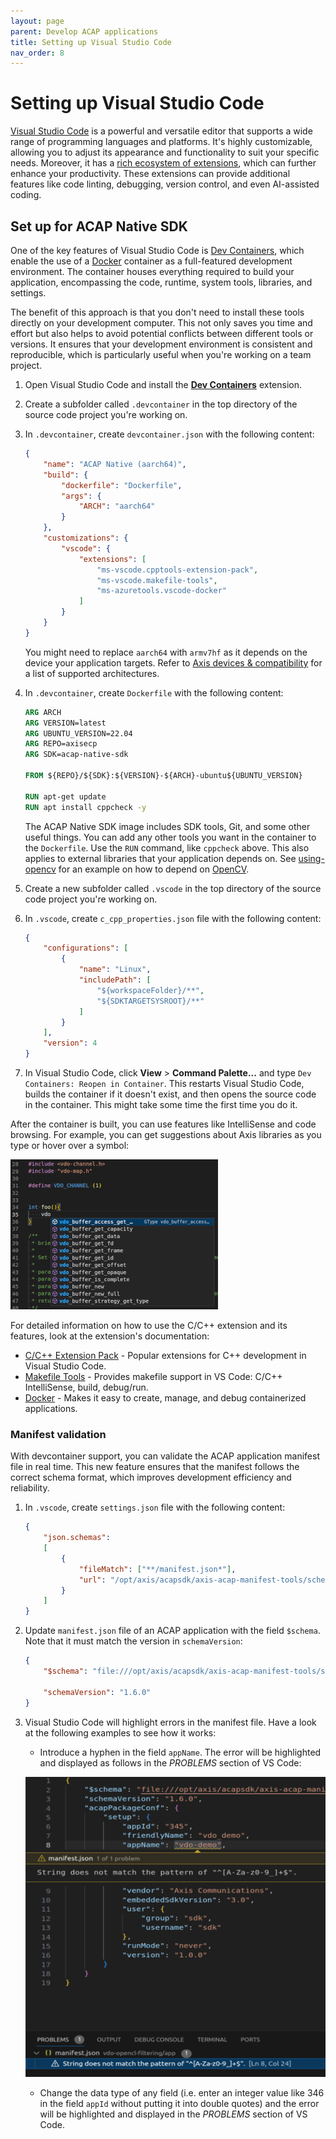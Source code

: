 ```yaml
---
layout: page
parent: Develop ACAP applications
title: Setting up Visual Studio Code
nav_order: 8
---
```


# Setting up Visual Studio Code

[Visual Studio Code](https://code.visualstudio.com/) is a powerful and versatile editor that supports a wide range of programming languages and platforms. It's highly customizable, allowing you to adjust its appearance and functionality to suit your specific needs. Moreover, it has a [rich ecosystem of extensions](https://marketplace.visualstudio.com/VSCode), which can further enhance your productivity. These extensions can provide additional features like code linting, debugging, version control, and even AI-assisted coding.

## Set up for ACAP Native SDK

One of the key features of Visual Studio Code is [Dev Containers](https://code.visualstudio.com/docs/devcontainers/containers), which enable the use of a [Docker](https://www.docker.com/) container as a full-featured development environment. The container houses everything required to build your application, encompassing the code, runtime, system tools, libraries, and settings.

The benefit of this approach is that you don't need to install these tools directly on your development computer. This not only saves you time and effort but also helps to avoid potential conflicts between different tools or versions. It ensures that your development environment is consistent and reproducible, which is particularly useful when you're working on a team project.

1. Open Visual Studio Code and install the **[Dev Containers](https://marketplace.visualstudio.com/items?itemName=ms-vscode-remote.remote-containers)** extension.
2. Create a subfolder called `.devcontainer` in the top directory of the source code project you're working on.
3. In `.devcontainer`, create `devcontainer.json` with the following content:

    ```json
    {
        "name": "ACAP Native (aarch64)",
        "build": {
            "dockerfile": "Dockerfile",
            "args": {
                "ARCH": "aarch64"
            }
        },
        "customizations": {
            "vscode": {
                "extensions": [
                    "ms-vscode.cpptools-extension-pack",
                    "ms-vscode.makefile-tools",
                    "ms-azuretools.vscode-docker"
                ]
            }
        }
    }
    ```

    You might need to replace `aarch64` with `armv7hf` as it depends on the device your application targets. Refer to [Axis devices & compatibility](../axis-devices-and-compatibility/) for a list of supported architectures.
4. In `.devcontainer`, create `Dockerfile` with the following content:

    ```dockerfile
    ARG ARCH
    ARG VERSION=latest
    ARG UBUNTU_VERSION=22.04
    ARG REPO=axisecp
    ARG SDK=acap-native-sdk

    FROM ${REPO}/${SDK}:${VERSION}-${ARCH}-ubuntu${UBUNTU_VERSION}

    RUN apt-get update
    RUN apt install cppcheck -y
    ```

    The ACAP Native SDK image includes SDK tools, Git, and some other useful things. You can add any other tools you want in the container to the `Dockerfile`. Use the `RUN` command, like `cppcheck` above. This also applies to external libraries that your application depends on. See [using-opencv](https://github.com/AxisCommunications/acap-native-sdk-examples/blob/main/using-opencv/Dockerfile) for an example on how to depend on [OpenCV](https://opencv.org/).

5. Create a new subfolder called `.vscode` in the top directory of the source code project you're working on.
6. In `.vscode`, create `c_cpp_properties.json` file with the following content:

    ```json
    {
        "configurations": [
            {
                "name": "Linux",
                "includePath": [
                    "${workspaceFolder}/**",
                    "${SDKTARGETSYSROOT}/**"
                ]
            }
        ],
        "version": 4
    }
    ```

7. In Visual Studio Code, click **View** > **Command Palette...** and type `Dev Containers: Reopen in Container`. This restarts Visual Studio Code, builds the container if it doesn't exist, and then opens the source code in the container. This might take some time the first time you do it.

After the container is built, you can use features like IntelliSense and code browsing. For example, you can get suggestions about Axis libraries as you type or hover over a symbol:

![IntelliSense](../../assets/images/vs-code-ms-cpp-extension-332x240.png)

For detailed information on how to use the C/C++ extension and its features, look at the extension's documentation:

- [C/C++ Extension Pack](https://marketplace.visualstudio.com/items?itemName=ms-vscode.cpptools-extension-pack) - Popular extensions for C++ development in Visual Studio Code.
- [Makefile Tools](https://marketplace.visualstudio.com/items?itemName=ms-vscode.makefile-tools) - Provides makefile support in VS Code: C/C++ IntelliSense, build, debug/run.
- [Docker](https://marketplace.visualstudio.com/items?itemName=ms-azuretools.vscode-docker) - Makes it easy to create, manage, and debug containerized applications.

### Manifest validation

With devcontainer support, you can validate the ACAP application manifest file in real time. This new feature ensures that the manifest follows the correct schema format, which improves development efficiency and reliability.

1. In `.vscode`, create `settings.json` file with the following content:

    ```json
    {
        "json.schemas":
        [
            {
                "fileMatch": ["**/manifest.json*"],
                "url": "/opt/axis/acapsdk/axis-acap-manifest-tools/schema/schemas/v1/*.json"
            }
        ]
    }
    ```

2. Update `manifest.json` file of an ACAP application with the field `$schema`. Note that it must match the version in `schemaVersion`:

    ```json
    {
        "$schema": "file:///opt/axis/acapsdk/axis-acap-manifest-tools/schema/schemas/v1/application-manifest-schema-v1.6.0.json",

        "schemaVersion": "1.6.0"
    }
    ```

3. Visual Studio Code will highlight errors in the manifest file. Have a look at the following examples to see how it works:

    - Introduce a hyphen in the field `appName`. The error will be highlighted and displayed as follows in the _PROBLEMS_ section of VS Code:

    ![Validation1](../../assets/images/vs-code-manifest-validation1-500x500.png)

    - Change the data type of any field (i.e. enter an integer value like 346 in the field `appId` without putting it into double quotes) and the error will be highlighted and displayed in the _PROBLEMS_ section of VS Code.
